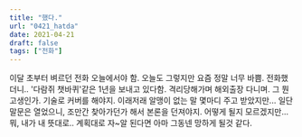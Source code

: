 ```yaml
---
title: "했다."
url: "0421_hatda"
date: 2021-04-21
draft: false
tags: ["전화"]
---
```

이달 초부터 벼르던 전화 오늘에서야 함. 오늘도 그렇지만 요즘 정말 너무 바쁨. 전화했더니.. '다람쥐 챗바퀴'같은 1년을 보내고 있다함. 격리당해가며 해외출장 다니며. 그 뭔 고생인가. 기술로 커버를 해야지. 이래저래 알맹이 없는 말 몇마디 주고 받았지만... 일단 말문은 열었으니, 조만간 찾아가던가 해서 본론을 던져야지. 어떻게 될지 모르겠지만... 뭐, 내가 내 뜻대로.. 계획대로 자~알 된다면 아마 그동넨 망하게 될것 같다.
